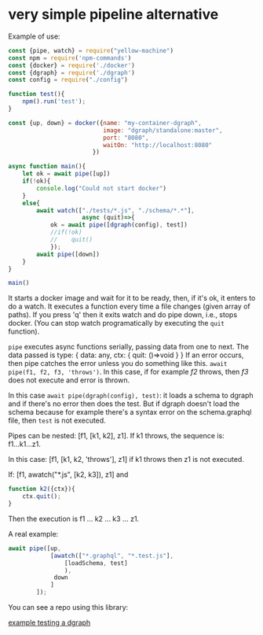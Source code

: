 # very simple pipeline alternative

Example of use:

```js
const {pipe, watch} = require("yellow-machine")
const npm = require('npm-commands')
const {docker} = require('./docker')
const {dgraph} = require('./dgraph')
const config = require("./config")

function test(){
    npm().run('test');
}

const {up, down} = docker({name: "my-container-dgraph", 
                           image: "dgraph/standalone:master", 
                           port: "8080", 
                           waitOn: "http://localhost:8080"
                        })

async function main(){
    let ok = await pipe([up])
    if(!ok){
        console.log("Could not start docker")
    }
    else{
        await watch(["./tests/*.js", "./schema/*.*"],  
                     async (quit)=>{
            ok = await pipe([dgraph(config), test]) 
            //if(!ok)   
            //    quit()
            });
        await pipe([down])
    }
}

main()
```

It starts a docker image and wait for it to be ready, then, if it's ok, it enters to do a watch. It executes a function every time a file changes (given array of paths). If you press 'q' then it exits watch and do pipe down, i.e., stops docker. (You can stop watch programatically by executing the `quit` function).

`pipe` executes async functions serially, passing data from one to next. The data passed is type: {
    data: any,
    ctx: {
        quit: ()=>void
    }
} If an error occurs, then pipe catches the error unless you do something like this. `await pipe(f1, f2, f3, 'throws')`. In this case, if for example *f2* throws, then *f3* does not execute and error is thrown.

In this case `await pipe(dgraph(config), test)`: it loads a schema to dgraph and if there's no error then does the test. But if dgraph doesn't load the schema because for example there's a syntax error on the schema.graphql file, then `test` is not executed.

Pipes can be nested: [f1, [k1, k2], z1]. If k1 throws, the sequence is: f1...k1...z1.

In this case: [f1, [k1, k2, 'throws'], z1] if k1 throws then z1 is not executed.

If: [f1, awatch("*.js", [k2, k3]), z1] and

```js
function k2({ctx}){
    ctx.quit();
}
```

Then the execution is f1 ... k2 ... k3 ... z1.

A real example:

```js
await pipe([up, 
            [awatch(["*.graphql", "*.test.js"], 
                [loadSchema, test]
                ), 
             down
            ]
        ]);
```

You can see a repo using this library:

[example testing a dgraph](https://github.com/yellowmachine/example-test-your-dgraph)